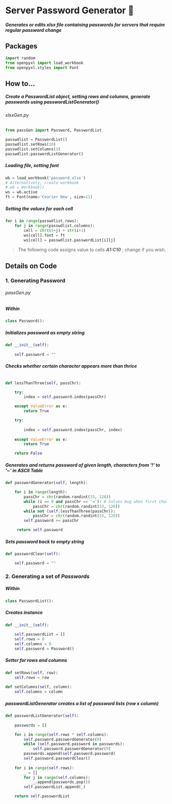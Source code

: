 # Server Password Generator :page_with_curl:

**_Generates or edits xlsx file containing passwords for servers that require regular password change_**

## Packages

```python
import random
from openpyxl import load_workbook
from openpyxl.styles import Font
```

## How to...

##### Create a PasswordList object, setting rows and columns, generate passwords using passwordListGenerator()

###### xlsxGen.py

```python
from passGen import Password, PasswordList

passwdlist = PasswordList()
passwdlist.setRows(10)
passwdlist.setColumns(3)
passwdlist.passwordListGenerator()
```

##### Loading file, setting font

```python
wb = load_workbook('password.xlsx')
# Alternatively, create workbook
# wb = Workbook() 
ws = wb.active
ft = Font(name='Courier New', size=11)
```

##### Setting the values for each cell

```python
for i in range(passwdlist.rows):
    for j in range(passwdlist.columns):
        cell = chr(65+j) + str(i+1)   
        ws[cell].font = ft
        ws[cell] = passwdlist.passwordList[i][j]
```

> The following code assigns value to cells ****_A1:C10_**** ; change if you wish.

## Details on Code

### 1. Generating Password

###### passGen.py

##### Within

```python
class Password():
```

##### Initializes password as empty string

```python
def __init__(self):
  
    self.password = ""
```

##### Checks whether certain character appears more than thrice

```python

def lessThanThree(self, passChr):

    try:
        index = self.password.index(passChr)

    except ValueError as e:
        return True

    try:
      
        index = self.password.index(passChr, index)
  
    except ValueError as e:
        return True

    return False
```

##### Generates and returns password of given _length_, characters from ***'!'*** to ***'~'*** in ASCII Table

```python
def passwordGenerator(self, length):

    for i in range(length):
        passChr = chr(random.randint(33, 126))
        while (i == 0 and passChr == '='): # Solves bug when first character is '='
            passChr = chr(random.randint(33, 126))
        while not (self.lessThanThree(passChr)):
            passChr = chr(random.randint(33, 126))
        self.password += passChr

     return self.password

```

##### Sets password back to empty string

```python
def passwordClear(self):

    self.password = ""
```

### 2. Generating a set of _Passwords_

##### Within

```python
class PasswordList():
```

##### Creates instance

```python
def __init__(self):
    
    self.passwordList = []
    self.rows = 0    
    self.columns = 0
    self.password = Password()

```

##### Setter for _rows_ and _columns_

```python
def setRows(self, row):
    self.rows = row
  
def setColumns(self, column):
    self.columns = column
```

##### passwordListGenerator creates a list of password lists (row x column)

```python
def passwordListGenerator(self):
    
    passwords = []

    for i in range(self.rows * self.columns):
        self.password.passwordGenerator(9)
        while (self.password.password in passwords):
            self.password.passwordGenerator(9)
        passwords.append(self.password.password)
        self.password.passwordClear()
    
    for i in range(self.rows):
        _ = []
        for j in range(self.columns):
            _.append(passwords.pop())
        self.passwordList.append(_)

    return self.passwordList
```
